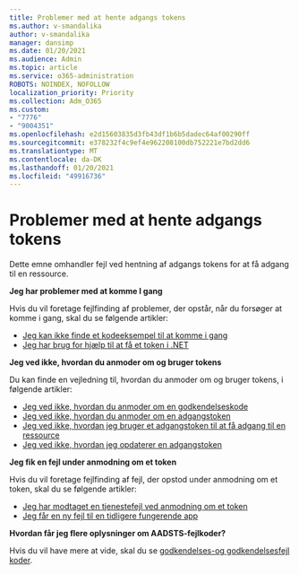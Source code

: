 ```yaml
---
title: Problemer med at hente adgangs tokens
ms.author: v-smandalika
author: v-smandalika
manager: dansimp
ms.date: 01/20/2021
ms.audience: Admin
ms.topic: article
ms.service: o365-administration
ROBOTS: NOINDEX, NOFOLLOW
localization_priority: Priority
ms.collection: Adm_O365
ms.custom:
- "7776"
- "9004351"
ms.openlocfilehash: e2d15603835d3fb43df1b6b5dadec64af00290ff
ms.sourcegitcommit: e378232f4c9ef4e962208100db752221e7bd2dd6
ms.translationtype: MT
ms.contentlocale: da-DK
ms.lasthandoff: 01/20/2021
ms.locfileid: "49916736"
---
```

# <a name="issues-with-getting-access-tokens"></a>Problemer med at hente adgangs tokens

Dette emne omhandler fejl ved hentning af adgangs tokens for at få adgang til en ressource.

**Jeg har problemer med at komme I gang**

Hvis du vil foretage fejlfinding af problemer, der opstår, når du forsøger at komme i gang, skal du se følgende artikler:

- [Jeg kan ikke finde et kodeeksempel til at komme i gang](https://docs.microsoft.com/azure/active-directory/develop/sample-v2-code) 
- [Jeg har brug for hjælp til at få et token i .NET](https://docs.microsoft.com/azure/active-directory/develop/authentication-flows-app-scenarios)

**Jeg ved ikke, hvordan du anmoder om og bruger tokens**

Du kan finde en vejledning til, hvordan du anmoder om og bruger tokens, i følgende artikler:

- [Jeg ved ikke, hvordan du anmoder om en godkendelseskode](https://docs.microsoft.com/azure/active-directory/develop/v2-oauth2-auth-code-flow#request-an-authorization-code) 
- [Jeg ved ikke, hvordan du anmoder om en adgangstoken](https://docs.microsoft.com/azure/active-directory/develop/v2-oauth2-auth-code-flow#use-the-authorization-code-to-request-an-access-token) 
- [Jeg ved ikke, hvordan jeg bruger et adgangstoken til at få adgang til en ressource](https://docs.microsoft.com/azure/active-directory/develop/v2-oauth2-auth-code-flow#use-the-access-token-to-access-the-resource) 
- [Jeg ved ikke, hvordan jeg opdaterer en adgangstoken](https://docs.microsoft.com/azure/active-directory/develop/v2-oauth2-auth-code-flow#refreshing-the-access-tokens)

**Jeg fik en fejl under anmodning om et token**

Hvis du vil foretage fejlfinding af fejl, der opstod under anmodning om et token, skal du se følgende artikler:

- [Jeg har modtaget en tjenestefejl ved anmodning om et token](https://docs.microsoft.com/azure/active-directory/develop/reference-aadsts-error-codes) 
- [Jeg får en ny fejl til en tidligere fungerende app](https://docs.microsoft.com/azure/active-directory/develop/reference-breaking-changes)

**Hvordan får jeg flere oplysninger om AADSTS-fejlkoder?**

Hvis du vil have mere at vide, skal du se [godkendelses-og godkendelsesfejl koder](https://docs.microsoft.com/azure/active-directory/develop/reference-aadsts-error-codes).






